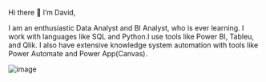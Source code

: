 Hi there  👋  I’m David,

I am an enthusiastic Data Analyst and BI Analyst, who is ever learning. I work with languages like SQL and Python.I use tools like Power BI, Tableu, and Qlik. I also have extensive knowledge system automation with  tools like Power Automate and Power App(Canvas).

  ![image](https://github.com/beldavis/beldavis/assets/142268201/7667d3f5-40c3-4c20-bbe3-3b6c7c19688e)

<!---
beldavis/beldavis is a ✨ special ✨ repository because its `README.md` (this file) appears on your GitHub profile.
You can click the Preview link to take a look at your changes.
--->
